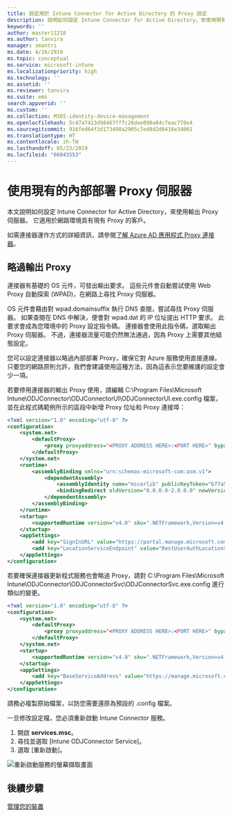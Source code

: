 ```yaml
---
title: 設定用於 Intune Connector for Active Directory 的 Proxy 設定
description: 說明如何設定 Intune Connector for Active Directory，來使用現有的內部部署 Proxy 伺服器。
keywords: ''
author: master11218
ms.author: tanvira
manager: smantri
ms.date: 4/16/2019
ms.topic: conceptual
ms.service: microsoft-intune
ms.localizationpriority: high
ms.technology: ''
ms.assetid: ''
ms.reviewer: tanvira
ms.suite: ems
search.appverid: ''
ms.custom: ''
ms.collection: M365-identity-device-management
ms.openlocfilehash: 5c47a7413d98467fffc26dee098a64cfeac770e4
ms.sourcegitcommit: 916fed64f3d173498a2905c7ed8d2d6416e34061
ms.translationtype: HT
ms.contentlocale: zh-TW
ms.lasthandoff: 05/23/2019
ms.locfileid: "66043553"
---
```

# <a name="work-with-existing-on-premises-proxy-servers"></a>使用現有的內部部署 Proxy 伺服器

本文說明如何設定 Intune Connector for Active Directory，來使用輸出 Proxy 伺服器。 它適用於網路環境具有現有 Proxy 的客戶。

如需連接器運作方式的詳細資訊，請參閱[了解 Azure AD 應用程式 Proxy 連接器](https://docs.microsoft.com/azure/active-directory/manage-apps/application-proxy-connectors)。

## <a name="bypass-outbound-proxies"></a>略過輸出 Proxy

連接器有基礎的 OS 元件，可發出輸出要求。 這些元件會自動嘗試使用 Web Proxy 自動探索 (WPAD)，在網路上尋找 Proxy 伺服器。

OS 元件會藉由對 wpad.domainsuffix 執行 DNS 查閱，嘗試尋找 Proxy 伺服器。 如果查閱在 DNS 中解決，便會對 wpad.dat 的 IP 位址提出 HTTP 要求。 此要求會成為您環境中的 Proxy 設定指令碼。 連接器會使用此指令碼，選取輸出 Proxy 伺服器。 不過，連接器流量可能仍然無法通過，因為 Proxy 上需要其他組態設定。

您可以設定連接器以略過內部部署 Proxy，確保它對 Azure 服務使用直接連線。 只要您的網路原則允許，我們會建議使用這種方法，因為這表示您要維護的設定會少一項。

若要停用連接器的輸出 Proxy 使用，請編輯 C:\Program Files\Microsoft Intune\ODJConnector\ODJConnectorUI\ODJConnectorUI.exe.config 檔案，並在此程式碼範例所示的區段中新增 Proxy 位址和 Proxy 連接埠：

```xml
<?xml version="1.0" encoding="utf-8" ?>
<configuration>
    <system.net>  
        <defaultProxy>   
            <proxy proxyaddress="<PROXY ADDRESS HERE>:<PORT HERE>" bypassonlocal="True" usesystemdefault="True"/>   
        </defaultProxy>  
    </system.net>
    <runtime>
        <assemblyBinding xmlns="urn:schemas-microsoft-com:asm.v1">
            <dependentAssembly>
                <assemblyIdentity name="mscorlib" publicKeyToken="b77a5c561934e089" culture="neutral"/>
                <bindingRedirect oldVersion="0.0.0.0-2.0.0.0" newVersion="4.6.0.0" />
            </dependentAssembly>
        </assemblyBinding>
    </runtime>
    <startup> 
        <supportedRuntime version="v4.0" sku=".NETFramework,Version=v4.6" />
    </startup>
    <appSettings>
        <add key="SignInURL" value="https://portal.manage.microsoft.com/Home/ClientLogon"/>
        <add key="LocationServiceEndpoint" value="RestUserAuthLocationService/RestUserAuthLocationService/ServiceAddresses"/>
    </appSettings>
</configuration>
```
若要確保連接器更新程式服務也會略過 Proxy，請對 C:\Program Files\Microsoft Intune\ODJConnector\ODJConnectorSvc\ODJConnectorSvc.exe.config 進行類似的變更。

```xml
<?xml version="1.0" encoding="utf-8" ?>
<configuration>
    <system.net>  
        <defaultProxy>   
            <proxy proxyaddress="<PROXY ADDRESS HERE>:<PORT HERE>" bypassonlocal="True" usesystemdefault="True"/>   
        </defaultProxy>  
    </system.net>
    <startup>
        <supportedRuntime version="v4.0" sku=".NETFramework,Version=v4.6" />
    </startup>
    <appSettings>
        <add key="BaseServiceAddress" value="https://manage.microsoft.com/" />
    </appSettings>
</configuration>
```

請務必複製原始檔案，以防您需要還原為預設的 .config 檔案。

一旦修改設定檔，您必須重新啟動 Intune Connector 服務。 

1. 開啟 **services.msc**。
2. 尋找並選取 [Intune ODJConnector Service]。
3. 選取 [重新啟動]。

![重新啟動服務的螢幕擷取畫面](media/autopilot-hybrid-connector-proxy/service-restart.png)


## <a name="next-steps"></a>後續步驟

[管理您的裝置](device-management.md)